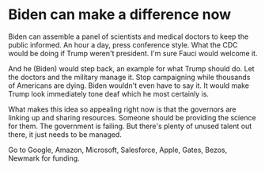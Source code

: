 # Biden can make a difference now
Biden can assemble a panel of scientists and medical doctors to keep the public informed. An hour a day, press conference style. What the CDC would be doing if Trump weren't president. I'm sure Fauci would welcome it. 

And he (Biden) would step back, an example for what Trump should do. Let the doctors and the military manage it. Stop campaigning while thousands of Americans are dying. Biden wouldn't even have to say it. It would make Trump look immediately tone deaf which he most certainly is. 

What makes this idea so appealing right now is that the governors are linking up and sharing resources. Someone should be providing the science for them. The government is failing. But there's plenty of unused talent out there, it just needs to be managed. 

Go to Google, Amazon, Microsoft, Salesforce, Apple, Gates, Bezos, Newmark for funding. 


